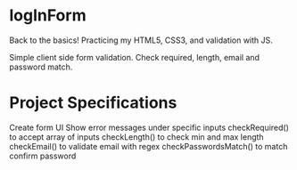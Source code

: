 # logInForm

Back to the basics! Practicing my HTML5, CSS3, and validation with JS. 

Simple client side form validation. Check required, length, email and password match.

# Project Specifications
Create form UI
Show error messages under specific inputs
checkRequired() to accept array of inputs
checkLength() to check min and max length
checkEmail() to validate email with regex
checkPasswordsMatch() to match confirm password

